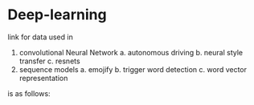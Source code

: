 # Deep-learning

link for data used in
1.  convolutional Neural Network
    a.  autonomous driving
    b.  neural style transfer
    c.  resnets
2.  sequence models
    a.  emojify
    b.  trigger word detection
    c.  word vector representation

is as follows:  
